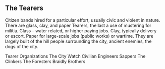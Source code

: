 ## The Tearers

Citizen bands hired for a particular effort, usually civic and violent in nature. There are glass, clay, and paper Tearers, the last a use of mustering for militia. Glass – water related, or higher paying jobs. Clay, typically delivery or escort. Paper for large-scale jobs (public works) or wartime.  They are largely built of the hill people surrounding the city, ancient enemies, the dogs of the city.

Tearer Organizations
The City Watch
Civilian Engineers
Sappers
The Clinkers
The Foresters
Braidly Brothers
